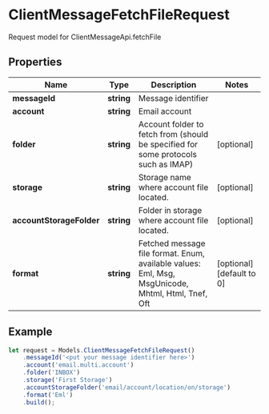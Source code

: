 # ClientMessageFetchFileRequest

Request model for ClientMessageApi.fetchFile

## Properties

Name | Type | Description | Notes
---- | ---- | ----------- | -----
**messageId** | **string**| Message identifier |
**account** | **string**| Email account |
**folder** | **string**| Account folder to fetch from (should be specified for some protocols such as IMAP)              | [optional]
**storage** | **string**| Storage name where account file located. | [optional]
**accountStorageFolder** | **string**| Folder in storage where account file located. | [optional]
**format** | **string**| Fetched message file format. Enum, available values: Eml, Msg, MsgUnicode, Mhtml, Html, Tnef, Oft | [optional] [default to 0]

## Example
```typescript
let request = Models.ClientMessageFetchFileRequest()
    .messageId('<put your message identifier here>')
    .account('email.multi.account')
    .folder('INBOX')
    .storage('First Storage')
    .accountStorageFolder('email/account/location/on/storage')
    .format('Eml')
    .build();
```
